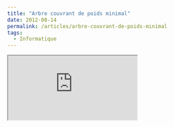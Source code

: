 ```yaml
---
title: "Arbre couvrant de poids minimal"
date: 2012-08-14
permalink: /articles/arbre-couvrant-de-poids-minimal
tags:
  - Informatique
---
```


<iframe src="https://editor.p5js.org/armandwayoff/full/MXfWDcmXq"></iframe>
